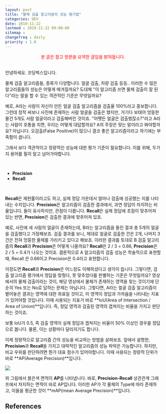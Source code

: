 ```yaml
---
layout: post
title: "물체 검출 알고리즘의 성능 평가법"
categories: DEV
date: 2019-11-22
lastmod : 2019-11-22 09:00:00
sitemap :
changefreq : daily
priority : 1.0
---
```


<center><span style="color:red">본 글은 참고 원문을 요약한 글임을 밝혀둡니다.</span></center>
<br>

안녕하세요. 코딩벅스입니다. 

물체 검출 알고리즘들, 종류가 다양합니다. 얼굴 검출, 차량 검출 등등.. 이러한 수 많은 알고리즘들의 성능은 어떻게 매겨질까요? 도대체 "이 알고리즘 쓰면 물체 검출이 잘 된다"라는 말을 할 수 있는 객관적인 기준은 무엇일까요?



 예로, A라는 사람이 자신이 만든 얼굴 검출 알고리즘을 검출율 100%라고 홍보합니다. 그런데 정작 써보니 사진에 존재하는 사람 얼굴을 검출은 했지만, 거기다 보태어 엉뚱한 물건 5개도 사람 얼굴이라고 검출해버린 것이죠. "어쨋든 얼굴은 검출했잖소?"라고 A라는 사람이 호통을 치면, 우리는 어떻게 대답할까요? A의 주장은 맞는 말이라고 봐야할까요? 아닙니다. 오검출(False Positive)이 많으니 결코 좋은 알고리즘이라고 하기에는 부족함이 큽니다. 



 그래서 보다 객관적이고 정량적인 성능에 대한 평가 기준이 필요합니다. 이를 위해, 두가지 용어를 필히 알고 넘어가야합니다. 

<br>

* **Precision**
* **Recall**

<br>

 **Recall**은 재현률이라고도 하고, 실제 정답 가운데서 얼마나 검출에 성공했는 지를 나타내는 수치입니다. **Precision**은 알고리즘이 검출한 결과에서, 과연 정답이 차지하는 비율입니다. 둘이 유사하지만, 관점이 다릅니다. **Recall**은 실제 정답에 초점이 맞추어져 있는 반면, **Precision**은 검출한 결과에 맞추어져 있죠. 

 예로, 사진에 세 사람의 얼굴이 존재하는데, B라는 알고리즘을 돌린 결과 총 5개의 얼굴을 검출했다고 가정해보죠. 검출 결과를 보니, 제대로 얼굴로 검출한 건은 2개, 나머지 3건은 전혀 엉뚱한 물체를 가리키고 있다고 해보죠. 이러한 결과를 토대로 B 검출 알고리즘의 **Recall**과 **Precision**은 어떻게 나올까요? **Recall**은 2 / 3 = 0.66, **Precision**은 2 / 5 = 0.4가 나오는 것이죠. 결론적으로 A 알고리즘의 검출 성능은 학술적으로 표현할 때, Recall 은 0.66이고 Precision은 0.4라고 표현합니다. 



 이정도면 **Recall**과 **Precision**은 어느정도 이해하셨다고 생각이 듭니다. 그렇다면, 검출 알고리즘 평가에서 정답을 맞췄다, 못 맞추었다를 판별하는 기준은 무엇일까요? 영상에서의 물체 검출이라는 것이, 해당 영상에서 물체가 존재하는 영역을 찾는 것이기에 단순히 Yes 또는 No로 답하는 문제는 아닙니다. 그렇다면, A라는 얼굴 검출 알고리즘이 뱉어놓은 결과는 영역에 대한 좌표일 것이고, 이 영역이 정답과 가까움을 나타내는 지표가 있어야할 것입니다. 이때 사용되는 지표가 바로 **IoU(Area of Intersection / Area of Union)**입니다. 즉, 정답 영역과 검출된 영역의 겹쳐지는 비율을 가지고 판단하는 것이죠. 



보통 IoU가 0.5, 즉 검출 영역이 실제 정답과 겹쳐지는 비율이 50% 이상인 경우를 정답으로 봅니다. 물론, 이는 상황마다 달리지기도 합니다. 

 이제 정량적으로 알고리즘 간의 성능을 비교하는 방법을 살펴보죠. 앞에서 설명한, **Precision**과 **Recall**을 가지고 대략적인 알고리즘의 성능 파악은 가능합니다. 하지만, 비교 우위를 판단하려면 뭔가 대표 점수가 있어야합니다. 이때 사용되는 정량적 단위가 바로 **AP(Average Precision)**입니다. 



![][2]



위 그림에서 붉은색 면적이 **AP**를 나타냅니다. 바로, **Precision-Recall** 상관관계 그래프에서 차지하는 면적이 바로 AP입니다. 이러한 AP가 각 물체의 Type에 따라 존재하고, 이들을 평균한 것이 **mAP(mean Average Precision)**입니다. 



## References

[1]: https://seongkyun.github.io/study/2019/03/25/face_detection/

[2]: https://t1.daumcdn.net/cfile/tistory/220E10365869F5CA34
[3]: https://bskyvision.com/465